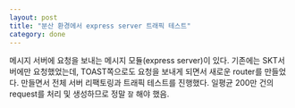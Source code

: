 ```yaml
---
layout: post
title: "분산 환경에서 express server 트래픽 테스트"
category: done
---
```


메시지 서버에 요청을 보내는 메시지 모듈(express server)이 있다.
기존에는 SKT서버에만 요청했었는데, TOAST쪽으로도 요청을 보내게 되면서 새로운 router를 만들었다.
만들면서 전체 서버 리팩토링과 트래픽 테스트를 진행했다.
일평균 200만 건의 request를 처리 및 생성하므로 정말 `잘` 해야 했음.